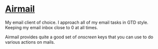 # [Airmail](http://airmailapp.com)
My email client of choice. I approach all of my email tasks in GTD style. Keeping my email inbox close to 0 at all times.
  
Airmail provides quite a good set of _onscreen_ keys that you can use to do various actions on mails. 